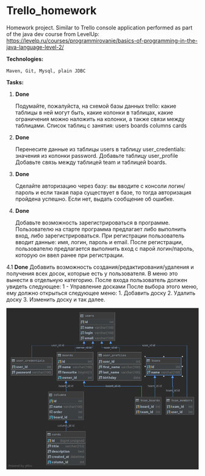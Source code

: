 # Trello_homework
Homework project. Similar to Trello console application performed as part of the java dev course from LevelUp:
https://levelp.ru/courses/programmirovanie/basics-of-programming-in-the-java-language-level-2/

**Technologies:**

    Maven, Git, Mysql, plain JDBC

**Tasks:**

1. **Done**

    Подумайте, пожалуйста, на схемой базы данных trello: какие таблицы в ней могут быть, какие колонки в таблицах, какие ограничения можно наложить на колонки, а также связи между таблицами.
    Список таблиц с занятия:
        users
        boards
        columns
        cards
        
2. **Done**

    Перенесите данные из таблицы users в таблицу user_credentials: значения из колонки password.
    Добавьте таблицу user_profile
    Добавьте связь между таблицей team и таблицей boards.

3. **Done**

    Сделайте авторизацию через базу: вы вводите с консоли логин/пароль и если такая пара существует в базе, то тогда авторизация пройдена успешно. Если нет, выдать сообщение об ошибке.

4. **Done**

    Добавьте возможность зарегистрироваться в программе. Пользователю на старте программа предлагает либо выполнить вход, либо зарегистрироваться. При регистрации пользователь вводит данные: имя, логин, пароль и email. После регистрации, пользователю предлагается выполнить вход с парой логин/пароль, которую он ввел ранее при регистрации.

4.1 **Done**
    Добавить возможность создания/редактирования/удаления и получения всех досок, которые есть у пользователя. 
    В меню это вынести в отдельную категорию. После входа пользователь должен увидеть следующее:
    1 - Управление досками
    После выбора этого меню, ему должно открыться следующее меню:
    1. Добавить доску
    2. Удалить доску
    3. Изменить доску 
      и так далее. 

![db diagram](db_diagram.png)
